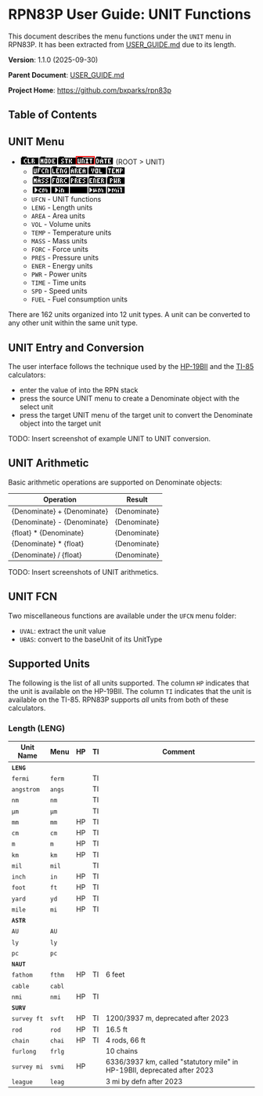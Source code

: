 # RPN83P User Guide: UNIT Functions

This document describes the menu functions under the `UNIT` menu in RPN83P.
It has been extracted from [USER_GUIDE.md](USER_GUIDE.md) due to its length.

**Version**: 1.1.0 (2025-09-30)

**Parent Document**: [USER_GUIDE.md](USER_GUIDE.md)

**Project Home**: https://github.com/bxparks/rpn83p

## Table of Contents

## UNIT Menu

- ![ROOT > UNIT](images/menu/root-unit.png) (ROOT > UNIT)
    - ![ROOT > UNIT > Row1](images/menu/root-unit-1.png)
    - ![ROOT > UNIT > Row2](images/menu/root-unit-2.png)
    - ![ROOT > UNIT > Row3](images/menu/root-unit-3.png)
    - `UFCN` - UNIT functions
    - `LENG` - Length units
    - `AREA` - Area units
    - `VOL` - Volume units
    - `TEMP` - Temperature units
    - `MASS` - Mass units
    - `FORC` - Force units
    - `PRES` - Pressure units
    - `ENER` - Energy units
    - `PWR` - Power units
    - `TIME` - Time units
    - `SPD` - Speed units
    - `FUEL` - Fuel consumption units

There are 162 units organized into 12 unit types. A unit can
be converted to any other unit within the same unit type.

## UNIT Entry and Conversion

The user interface follows the technique used by the
[HP-19BII](https://en.wikipedia.org/wiki/HP-19B) and the
[TI-85](https://en.wikipedia.org/wiki/TI-85) calculators:

- enter the value of into the RPN stack
- press the source UNIT menu to create a Denominate object with the select unit
- press the target UNIT menu of the target unit to convert the Denominate object
  into the target unit

TODO: Insert screenshot of example UNIT to UNIT conversion.

## UNIT Arithmetic

Basic arithmetic operations are supported on Denominate objects:

| **Operation**                 | **Result**    |
| -------------------------     | ----------    |
| {Denominate} + {Denominate}   | {Denominate}  |
| {Denominate} - {Denominate}   | {Denominate}  |
| {float} * {Denominate}        | {Denominate}  |
| {Denominate} * {float}        | {Denominate}  |
| {Denominate} / {float}        | {Denominate}  |

TODO: Insert screenshots of UNIT arithmetics.

## UNIT FCN

Two miscellaneous functions are available under the `UFCN` menu folder:

- `UVAL`: extract the unit value
- `UBAS`: convert to the baseUnit of its UnitType

## Supported Units

The following is the list of all units supported. The column `HP` indicates that
the unit is available on the HP-19BII. The column `TI` indicates that the unit
is available on the TI-85. RPN83P supports *all* units from both of these
calculators.


### Length (LENG)

| **Unit Name** | **Menu**  | **HP**| **TI**| **Comment**   |
| ------------- | --------- | ------| ------| ------------  |
| **`LENG`**    |           |       |       |               |
| `fermi`       | `ferm`    |       | TI    |               |
| `angstrom`    | `angs`    |       | TI    |               |
| `nm`          | `nm`      |       | TI    |               |
| `μm`          | `μm`      |       | TI    |               |
| `mm`          | `mm`      | HP    | TI    |               |
| `cm`          | `cm`      | HP    | TI    |               |
| `m`           | `m`       | HP    | TI    |               |
| `km`          | `km`      | HP    | TI    |               |
| `mil`         | `mil`     |       | TI    |               |
| `inch`        | `in`      | HP    | TI    |               |
| `foot`        | `ft`      | HP    | TI    |               |
| `yard`        | `yd`      | HP    | TI    |               |
| `mile`        | `mi`      | HP    | TI    |               |
| **`ASTR`**    |           |       |       |               |
| `AU`          | `AU`      |       |       |               |
| `ly`          | `ly`      |       |       |               |
| `pc`          | `pc`      |       |       |               |
| **`NAUT`**    |           |       |       |               |
| `fathom`      | `fthm`    | HP    | TI    | 6 feet        |
| `cable`       | `cabl`    |       |       |               |
| `nmi`         | `nmi`     | HP    | TI    |               |
| **`SURV`**    |           |       |       |               |
| `survey ft`   | `svft`    | HP    | TI    | 1200/3937 m, deprecated after 2023 |
| `rod`         | `rod`     | HP    | TI    | 16.5 ft       |
| `chain`       | `chai`    | HP    | TI    | 4 rods, 66 ft |
| `furlong`     | `frlg`    |       |       | 10 chains     |
| `survey mi`   | `svmi`    | HP    |       | 6336/3937 km, called "statutory mile" in HP-19BII, deprecated after 2023 |
| `league`      | `leag`    |       |       | 3 mi by defn after 2023 |
